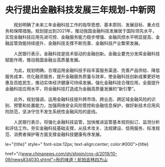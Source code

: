 # 央行提出金融科技发展三年规划-中新网

　　规划明确了未来三年金融科技工作的指导思想、基本原则、发展目标、重点任务和保障措施。规划提出到2021年，推动我国金融科技发展居于国际领先水平，实现金融科技应用先进可控、金融服务能力稳步增强、金融风控水平明显提高、金融监管效能持续提升、金融科技支撑不断完善、金融科技产业繁荣发展。

　　人民银行表示，金融科技是技术驱动的金融创新。金融业要充分发挥金融科技赋能作用，推动我国金融业高质量发展。

　　为此，规划明确，合理运用金融科技手段丰富服务渠道、完善产品供给、降低服务成本、优化融资服务，提升金融服务质量与效率，使金融科技创新成果更好地惠及百姓民生，推动实体经济健康可持续发展。强化金融科技合理应用，全面提升金融科技应用水平，将金融科技打造成为金融高质量发展的“新引擎”。

　　此外，规划强调，运用金融科技提升跨市场、跨业态、跨区域金融风险的识别、预警和处置能力，加强网络安全风险管控和金融信息保护，做好新技术应用风险防范，坚决守住不发生系统性金融风险的底线。

　　人民银行表示，将强化金融科技监管，加快推进监管基本规则拟订、监测分析和评估工作。夯实金融科技基础支撑，从技术攻关、法规建设、信用服务、标准规范、消费者保护等方面支撑金融科技健康有序发展。

le="{title}" style=" font-size:12px; text-align:center; color:#000">{title}

href="//www.chinanews.com/sh/shipin/cns-d/2019/10-09/news834030.shtml">秋的味道！航拍吉林四方山
